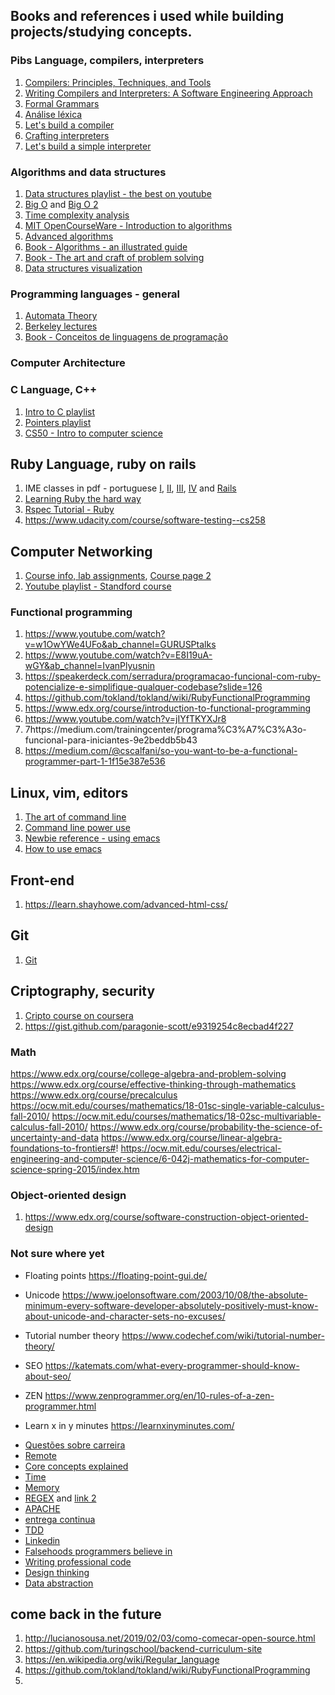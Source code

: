 ## Books and references i used while building projects/studying concepts.

### Pibs Language, compilers, interpreters
1. [Compilers: Principles, Techniques, and Tools](https://github.com/biancaguzenski/learning-path/blob/master/summaries/Alfred%20V.%20Aho%2C%20Monica%20S.%20Lam%2C%20Ravi%20Sethi%2C%20Jeffrey%20D.%20Ullman-Compilers%20-%20Principles%2C%20Techniques%2C%20and%20Tools-Pearson_Addison%20Wesley%20(2006).pdf)
2. [Writing Compilers and Interpreters: A Software Engineering Approach](https://www.amazon.com/Writing-Compilers-Interpreters-Software-Engineering/dp/0470177071/ref=sr_1_1?dchild=1&keywords=Writing+Compilers+and+Interpreters%3A+A+Software+Engineering+Approach&qid=1595966615&s=books&sr=1-1)
3. [Formal Grammars](https://web.stanford.edu/class/archive/cs/cs143/cs143.1128/handouts/080%20Formal%20Grammars.pdf)
4. [Análise léxica](https://ic.unicamp.br/~sandro/cursos/mc910/slides/cap2-lex.pdf)
5. [Let's build a compiler](https://compilers.iecc.com/crenshaw/)
6. [Crafting interpreters](https://craftinginterpreters.com/introduction.html)
7. [Let's build a simple interpreter](https://ruslanspivak.com/lsbasi-part1/)

### Algorithms and data structures

1. [Data structures playlist - the best on youtube](https://www.youtube.com/playlist?list=PL2_aWCzGMAwI3W_JlcBbtYTwiQSsOTa6P)
2. [Big O](https://www.bigocheatsheet.com/) and [Big O 2](https://www.youtube.com/watch?v=D6xkbGLQesk)
3. [Time complexity analysis](https://www.youtube.com/playlist?list=PL2_aWCzGMAwI9HK8YPVBjElbLbI3ufctn)
4. [MIT OpenCourseWare - Introduction to algorithms](https://www.youtube.com/watch?v=HtSuA80QTyo&list=PLUl4u3cNGP61Oq3tWYp6V_F-5jb5L2iHb)
5. [Advanced algorithms](http://people.seas.harvard.edu/~minilek/cs224/fall14/lec.html)
6. [Book - Algorithms - an illustrated guide](https://github.com/biancaguzenski/learning-path/blob/master/summaries/Aditya%20Bhargava%20-%20Grokking%20Algorithms_%20An%20Illustrated%20Guide%20for%20Programmers%20and%20Other%20Curious%20People-Manning%20Publications%20(2016).pdf)
7. [Book - The art and craft of problem solving](https://github.com/biancaguzenski/learning-path/blob/master/summaries/Paul%20Zeitz%20-%20The%20Art%20and%20Craft%20of%20Problem%20Solving%2C%20Second%20Edition-Wiley%20(2007).pdf)
8. [Data structures visualization](https://www.cs.usfca.edu/~galles/visualization/Algorithms.html)

### Programming languages - general

1. [Automata Theory](https://www.edx.org/course/automata-theory)
2. [Berkeley lectures](https://archive.org/details/ucberkeley-webcast-PL3E89002AA9B9879E?sort=titleSorter)
3. [Book - Conceitos de linguagens de programação](https://www.amazon.com.br/Conceitos-Linguagens-Programa%C3%A7%C3%A3o-Robert-Sebesta/dp/8582604688/ref=asc_df_8582604688/?tag=googleshopp00-20&linkCode=df0&hvadid=379792215563&hvpos=&hvnetw=g&hvrand=6461010631478211998&hvpone=&hvptwo=&hvqmt=&hvdev=c&hvdvcmdl=&hvlocint=&hvlocphy=1001773&hvtargid=pla-812887616297&psc=1)

### Computer Architecture

### C Language, C++

1. [Intro to C playlist](https://www.youtube.com/playlist?list=PL2_aWCzGMAwLSqGsERZGXGkA5AfMhcknE)
2. [Pointers playlist](https://www.youtube.com/playlist?list=PL2_aWCzGMAwLZp6LMUKI3cc7pgGsasm2)
3. [CS50 - Intro to computer science](https://online-learning.harvard.edu/course/cs50-introduction-computer-science)

## Ruby Language, ruby on rails

1. IME classes in pdf - portuguese [I](https://www.ime.usp.br/~esposte/documents/aula-ruby/aula01/aula01.pdf), [II](https://www.ime.usp.br/~esposte/documents/aula-ruby/aula02/aula02.pdf), [III](https://www.ime.usp.br/~esposte/documents/aula-ruby/aula03/aula03.pdf), [IV](https://www.ime.usp.br/~esposte/documents/aula-ruby/aula04/aula04.pdf) and [Rails](https://www.ime.usp.br/~esposte/documents/aula-rails/aula01.pdf)
2. [Learning Ruby the hard way](https://learnrubythehardway.org/book/)
3. [Rspec Tutorial - Ruby](https://www.tutorialspoint.com/rspec/rspec_writing_specs.htm)
4. https://www.udacity.com/course/software-testing--cs258


## Computer Networking

1. [Course info, lab assignments](https://cs144.github.io/), [Course page 2](https://www.scs.stanford.edu/10au-cs144/)
2. [Youtube playlist - Standford course](https://www.youtube.com/watch?v=-nciJGUPyAM&list=PLvFG2xYBrYAQCyz4Wx3NPoYJOFjvU7g2Z&index=1)

### Functional programming

 1. https://www.youtube.com/watch?v=w1OwYWe4UFo&ab_channel=GURUSPtalks
 2. https://www.youtube.com/watch?v=E8I19uA-wGY&ab_channel=IvanPlyusnin
 3. https://speakerdeck.com/serradura/programacao-funcional-com-ruby-potencialize-e-simplifique-qualquer-codebase?slide=126
 4. https://github.com/tokland/tokland/wiki/RubyFunctionalProgramming
 5. https://www.edx.org/course/introduction-to-functional-programming
 6. https://www.youtube.com/watch?v=jIYfTKYXJr8
 8. 7https://medium.com/trainingcenter/programa%C3%A7%C3%A3o-funcional-para-iniciantes-9e2beddb5b43
 9. https://medium.com/@cscalfani/so-you-want-to-be-a-functional-programmer-part-1-1f15e387e536


## Linux, vim, editors

1. [The art of command line](https://github.com/jlevy/the-art-of-command-line)
2. [Command line power use](https://commandlinepoweruser.com/)
3. [Newbie reference - using emacs](https://www.emacswiki.org/emacs/EmacsNewbieKeyReference)
2. [How to use emacs](https://zoo.cs.yale.edu/classes/cs210/help/emacs.html#:~:text=Emacs%20For%20the%20Dummies,-To%20run%20emacs&text=For%20example%2C%20to%20open%20a,type%20the%20%22return%22%20key.)

## Front-end
1. https://learn.shayhowe.com/advanced-html-css/

## Git

1. [Git](https://www.deployhq.com/git)

## Criptography, security

1. [Cripto course on coursera](https://www.coursera.org/learn/crypto/home/welcome)
2. https://gist.github.com/paragonie-scott/e9319254c8ecbad4f227

### Math

  https://www.edx.org/course/college-algebra-and-problem-solving
  https://www.edx.org/course/effective-thinking-through-mathematics
  https://www.edx.org/course/precalculus
  https://ocw.mit.edu/courses/mathematics/18-01sc-single-variable-calculus-fall-2010/
  https://ocw.mit.edu/courses/mathematics/18-02sc-multivariable-calculus-fall-2010/
  https://www.edx.org/course/probability-the-science-of-uncertainty-and-data
  https://www.edx.org/course/linear-algebra-foundations-to-frontiers#!
  https://ocw.mit.edu/courses/electrical-engineering-and-computer-science/6-042j-mathematics-for-computer-science-spring-2015/index.htm
  
### Object-oriented design

1. https://www.edx.org/course/software-construction-object-oriented-design


### Not sure where yet
  - Floating points
  https://floating-point-gui.de/
  - Unicode
  https://www.joelonsoftware.com/2003/10/08/the-absolute-minimum-every-software-developer-absolutely-positively-must-know-about-unicode-and-character-sets-no-excuses/
  - Tutorial number theory
  https://www.codechef.com/wiki/tutorial-number-theory/

  - SEO
  https://katemats.com/what-every-programmer-should-know-about-seo/
  - ZEN
  https://www.zenprogrammer.org/en/10-rules-of-a-zen-programmer.html
  - Learn x in y minutes
  https://learnxinyminutes.com/
  
  * [Questões sobre carreira](https://www.akitaonrails.com/2019/12/11/akitando-69-respondendo-suas-perguntas-sobre-carreira-via-instagram)
  * [Remote](https://docs.google.com/spreadsheets/d/1TLJSlNxCbwRNxy14Toe1PYwbCTY7h0CNHeer9J0VRzE/htmlview#gid=1279011369)
  * [Core concepts explained](http://carlcheo.com/compsci)
  * [Time](https://unix4lyfe.org/time/)
  * [Memory](https://lwn.net/Articles/250967/)
  * [REGEX](https://github.com/regexhq) and [link 2](https://github.com/ziishaned/learn-regex)
  * [APACHE](https://www.google.com/search?q=apache&oq=apache&aqs=chrome..69i57.666j0j1&sourceid=chrome&ie=UTF-8)
  * [entrega continua](https://www.google.com/search?q=continuous+delivery&oq=continuous+delivery&aqs=chrome..69i57.2712j0j1&sourceid=chrome&ie=UTF-8)
  * [TDD](http://devfuria.com.br/logica-de-programacao/tdd-junto-com-logica-assim-tao-cedo/)
   * [Linkedin](https://womakerscode.gitbook.io/linkedin-um-guia-girl-power/)
  * [Falsehoods programmers believe in](https://github.com/kdeldycke/awesome-falsehood)
  * [Writing professional code](https://www.edx.org/course/writing-professional-code-advanced-topics)
  * [Design thinking](https://www.edx.org/course/introduction-to-design-thinking)
  * [Data abstraction](https://www.edx.org/course/software-construction-data-abstraction)
  
  
  ## come back in the future
  
  1. http://lucianosousa.net/2019/02/03/como-comecar-open-source.html
  2. https://github.com/turingschool/backend-curriculum-site
  3. https://en.wikipedia.org/wiki/Regular_language
  4. https://github.com/tokland/tokland/wiki/RubyFunctionalProgramming
  5. 
